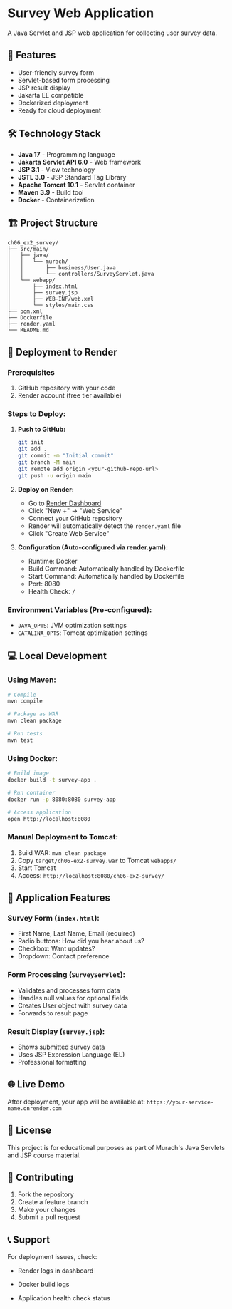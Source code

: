 # Survey Web Application

A Java Servlet and JSP web application for collecting user survey data.

## 🚀 Features

- User-friendly survey form
- Servlet-based form processing
- JSP result display
- Jakarta EE compatible
- Dockerized deployment
- Ready for cloud deployment

## 🛠️ Technology Stack

- **Java 17** - Programming language
- **Jakarta Servlet API 6.0** - Web framework
- **JSP 3.1** - View technology
- **JSTL 3.0** - JSP Standard Tag Library
- **Apache Tomcat 10.1** - Servlet container
- **Maven 3.9** - Build tool
- **Docker** - Containerization

## 🏗️ Project Structure

```
ch06_ex2_survey/
├── src/main/
│   ├── java/
│   │   └── murach/
│   │       ├── business/User.java
│   │       └── controllers/SurveyServlet.java
│   └── webapp/
│       ├── index.html
│       ├── survey.jsp
│       ├── WEB-INF/web.xml
│       └── styles/main.css
├── pom.xml
├── Dockerfile
├── render.yaml
└── README.md
```

## 🚀 Deployment to Render

### Prerequisites
1. GitHub repository with your code
2. Render account (free tier available)

### Steps to Deploy:

1. **Push to GitHub:**
   ```bash
   git init
   git add .
   git commit -m "Initial commit"
   git branch -M main
   git remote add origin <your-github-repo-url>
   git push -u origin main
   ```

2. **Deploy on Render:**
   - Go to [Render Dashboard](https://dashboard.render.com)
   - Click "New +" → "Web Service"
   - Connect your GitHub repository
   - Render will automatically detect the `render.yaml` file
   - Click "Create Web Service"

3. **Configuration (Auto-configured via render.yaml):**
   - Runtime: Docker
   - Build Command: Automatically handled by Dockerfile
   - Start Command: Automatically handled by Dockerfile
   - Port: 8080
   - Health Check: `/`

### Environment Variables (Pre-configured):
- `JAVA_OPTS`: JVM optimization settings
- `CATALINA_OPTS`: Tomcat optimization settings

## 💻 Local Development

### Using Maven:
```bash
# Compile
mvn compile

# Package as WAR
mvn clean package

# Run tests
mvn test
```

### Using Docker:
```bash
# Build image
docker build -t survey-app .

# Run container
docker run -p 8080:8080 survey-app

# Access application
open http://localhost:8080
```

### Manual Deployment to Tomcat:
1. Build WAR: `mvn clean package`
2. Copy `target/ch06-ex2-survey.war` to Tomcat `webapps/`
3. Start Tomcat
4. Access: `http://localhost:8080/ch06-ex2-survey/`

## 🔧 Application Features

### Survey Form (`index.html`):
- First Name, Last Name, Email (required)
- Radio buttons: How did you hear about us?
- Checkbox: Want updates?
- Dropdown: Contact preference

### Form Processing (`SurveyServlet`):
- Validates and processes form data
- Handles null values for optional fields
- Creates User object with survey data
- Forwards to result page

### Result Display (`survey.jsp`):
- Shows submitted survey data
- Uses JSP Expression Language (EL)
- Professional formatting

## 🌐 Live Demo

After deployment, your app will be available at:
`https://your-service-name.onrender.com`

## 📝 License

This project is for educational purposes as part of Murach's Java Servlets and JSP course material.

## 🤝 Contributing

1. Fork the repository
2. Create a feature branch
3. Make your changes
4. Submit a pull request

## 📞 Support

For deployment issues, check:
- Render logs in dashboard
- Docker build logs

- Application health check status

